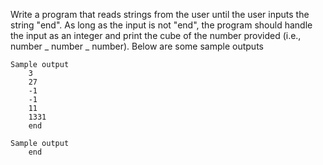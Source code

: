 Write a program that reads strings from the user until the user inputs the string "end". As long as the input is not "end", the program should handle the input as an integer and print the cube of the number provided (i.e., number _ number _ number). Below are some sample outputs

    Sample output
        3
        27
        -1
        -1
        11
        1331
        end

    Sample output
        end